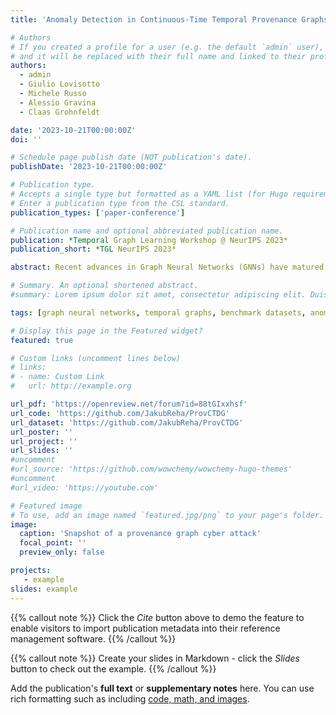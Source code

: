 ```yaml
---
title: 'Anomaly Detection in Continuous-Time Temporal Provenance Graphs'

# Authors
# If you created a profile for a user (e.g. the default `admin` user), write the username (folder name) here
# and it will be replaced with their full name and linked to their profile.
authors:
  - admin
  - Giulio Lovisotto
  - Michele Russo
  - Alessio Gravina
  - Claas Grohnfeldt

date: '2023-10-21T00:00:00Z'
doi: ''

# Schedule page publish date (NOT publication's date).
publishDate: '2023-10-21T00:00:00Z'

# Publication type.
# Accepts a single type but formatted as a YAML list (for Hugo requirements).
# Enter a publication type from the CSL standard.
publication_types: ['paper-conference']

# Publication name and optional abbreviated publication name.
publication: *Temporal Graph Learning Workshop @ NeurIPS 2023*
publication_short: *TGL NeurIPS 2023*

abstract: Recent advances in Graph Neural Networks (GNNs) have matured the field of learning on graphs, making GNNs essential for prediction tasks in complex, interconnected, and evolving systems. In this paper, we focus on self-supervised, inductive learning for continuous-time dynamic graphs. Without compromising generality, we propose an approach to learn representations and mine anomalies in provenance graphs, which are a form of large-scale, heterogeneous, attributed, and continuous-time dynamic graphs used in the cybersecurity domain, syntactically resembling complex temporal knowledge graphs. We modify the Temporal Graph Network (TGN) framework to heterogeneous input data and directed edges, refining it specifically for inductive learning on provenance graphs. We present and release two pioneering large-scale, continuous-time temporal, heterogeneous, attributed benchmark graph datasets. The datasets incorporate expert-labeled anomalies, promoting subsequent research on representation learning and anomaly detection on intricate real-world networks. Comprehensive experimental analyses of modules, datasets, and baselines underscore the effectiveness of TGN-based inductive learning, affirming its practical utility in identifying semantically significant anomalies in real-world systems.

# Summary. An optional shortened abstract.
#summary: Lorem ipsum dolor sit amet, consectetur adipiscing elit. Duis posuere tellus ac convallis placerat. Proin tincidunt magna sed ex sollicitudin condimentum.

tags: [graph neural networks, temporal graphs, benchmark datasets, anomaly detection, heterogeneous graphs]

# Display this page in the Featured widget?
featured: true

# Custom links (uncomment lines below)
# links:
# - name: Custom Link
#   url: http://example.org

url_pdf: 'https://openreview.net/forum?id=88tGIxxhsf'
url_code: 'https://github.com/JakubReha/ProvCTDG'
url_dataset: 'https://github.com/JakubReha/ProvCTDG'
url_poster: ''
url_project: ''
url_slides: ''
#uncomment
#url_source: 'https://github.com/wowchemy/wowchemy-hugo-themes'
#uncomment
#url_video: 'https://youtube.com'

# Featured image
# To use, add an image named `featured.jpg/png` to your page's folder.
image:
  caption: 'Snapshot of a provenance graph cyber attack'
  focal_point: ''
  preview_only: false

projects:
   - example
slides: example
---
```


{{% callout note %}}
Click the _Cite_ button above to demo the feature to enable visitors to import publication metadata into their reference management software.
{{% /callout %}}

{{% callout note %}}
 Create your slides in Markdown - click the _Slides_ button to check out the example.
 {{% /callout %}}


Add the publication's **full text** or **supplementary notes** here. You can use rich formatting such as including [code, math, and images](https://wowchemy.com/docs/content/writing-markdown-latex/).
